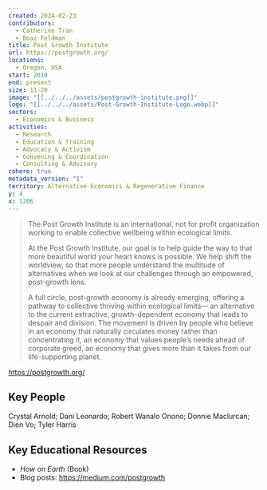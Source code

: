 ```yaml
---
created: 2024-02-23
contributors:
  - Catherine Tran
  - Boaz Feldman
title: Post Growth Institute
url: https://postgrowth.org/
locations:
  - Oregon, USA
start: 2010
end: present
size: 11-20
image: "[[../../../assets/postgrowth-institute.png]]"
logo: "[[../../../assets/Post-Growth-Institute-Logo.webp]]"
sectors:
  - Economics & Business
activities:
  - Research
  - Education & Training
  - Advocacy & Activism
  - Convening & Coordination
  - Consulting & Advisory
cohere: true
metadata_version: "1"
territory: Alternative Economics & Regenerative Finance
y: 4
x: 1206
---
```

>The Post Growth Institute is an international, not for profit organization working to enable collective wellbeing within ecological limits.
>
>At the Post Growth Institute, our goal is to help guide the way to that more beautiful world your heart knows is possible. We help shift the worldview, so that more people understand the multitude of alternatives when we look at our challenges through an empowered, post-growth lens.
>
>A full circle, post-growth economy is already emerging, offering a pathway to collective thriving within ecological limits— an alternative to the current extractive, growth-dependent economy that leads to despair and division. The movement is driven by people who believe in an economy that naturally circulates money rather than concentrating it, an economy that values people’s needs ahead of corporate greed, an economy that gives more than it takes from our life-supporting planet.

https://postgrowth.org/

## Key People

Crystal Arnold; Dani Leonardo; Robert Wanalo Onono; Donnie Maclurcan; Dien Vo; Tyler Harris

## Key Educational Resources

- *How on Earth* (Book)  
- Blog posts: https://medium.com/postgrowth












